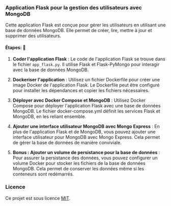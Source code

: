 

### Application Flask pour la gestion des utilisateurs avec MongoDB

Cette application Flask est conçue pour gérer les utilisateurs en utilisant une base de données MongoDB. Elle permet de créer, lire, mettre à jour et supprimer des utilisateurs.

#### Étapes: :rocket:

1. **Coder l'application Flask** : Le code de l'application Flask se trouve dans le fichier `app_flask.py`. Il utilise Flask et Flask-PyMongo pour interagir avec la base de données MongoDB.

2. **Dockeriser l'application** : Utilisez un fichier Dockerfile pour créer une image Docker de l'application Flask. Le Dockerfile peut être configuré pour installer les dépendances et copier les fichiers nécessaires.

3. **Déployer avec Docker Compose et MongoDB** : Utilisez Docker Compose pour déployer l'application Flask avec une base de données MongoDB. Le fichier docker-compose.yml définit les services Flask et MongoDB, en les reliant ensemble.

4. **Ajouter une interface utilisateur MongoDB avec Mongo Express** : En plus de l'application Flask et de MongoDB, vous pouvez ajouter une interface utilisateur pour MongoDB avec Mongo Express. Cela permet de gérer la base de données de manière conviviale.

5. **Bonus : Ajouter un volume de persistance pour la base de données** : Pour assurer la persistance des données, vous pouvez configurer un volume Docker pour stocker les fichiers de la base de données MongoDB. Cela permet de conserver les données même si les conteneurs sont redémarrés.



### Licence

Ce projet est sous licence [MIT](LICENSE).